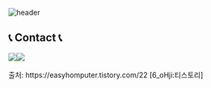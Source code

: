 ![header](https://capsule-render.vercel.app/api?type=waving&text=SEOKHJ%_PROFILE&animation=fadeIn&section=header&height=300&fontColor=fff&color=0:000,100:2e2e2e)


## 📞 Contact 📞
<div style="display:flex; flex-direction:row;">
    <a href="https://www.instagram.com/6_o777/">
        <img src="https://img.shields.io/badge/Instagram-E4405F?style=for-the-badge&logo=Instagram&logoColor=white"> 
    </a>
    <a href="mailto:dlwlgh1254@gmail.com">
        <img src="https://img.shields.io/badge/Gmail-EA4335?style=for-the-badge&logo=Gmail&logoColor=white"> 
    </a>
</div><br>
출처: https://easyhomputer.tistory.com/22 [6_oHji:티스토리]
